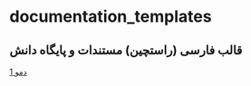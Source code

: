 # documentation_templates
قالب فارسی (راستچین) مستندات و پایگاه دانش
--------------
<a href="https://smohamadabedy.github.io/documentation_templates/documentation_template_1/" target="_blank">دمو 1</a>
